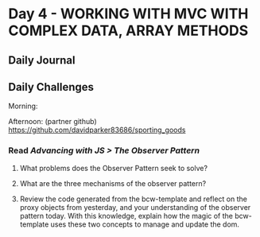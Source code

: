 # Day 4 - WORKING WITH MVC WITH COMPLEX DATA, ARRAY METHODS

## Daily Journal


## Daily Challenges

Morning: 

Afternoon: (partner github) https://github.com/davidparker83686/sporting_goods

### Read *Advancing with JS > The Observer Pattern*

1. What problems does the Observer Pattern seek to solve?

2. What are the three mechanisms of the observer pattern?

3. Review the code generated from the bcw-template and reflect on the proxy objects from yesterday, and your understanding of the observer pattern today. With this knowledge, explain how the magic of the bcw-template uses these two concepts to manage and update the dom.